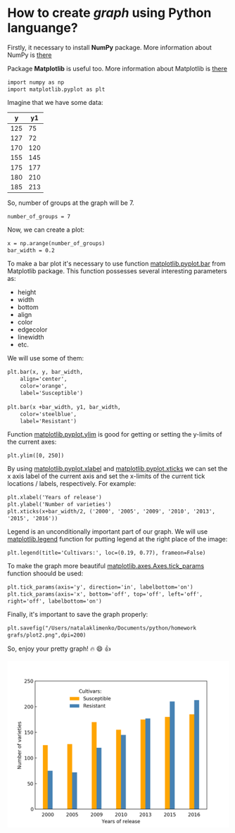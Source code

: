 
# How to create *graph* using **Python** languange?

Firstly, it necessary to install **NumPy** package. More information about NumPy is  [there](http://www.numpy.org)

Package **Matplotlib** is useful too. More information about Matplotlib is  [there](https://matplotlib.org/index.html)

```
import numpy as np
import matplotlib.pyplot as plt
```

Imagine that we have some data:

y | y1
---| ---
125 | 75
127 | 72
170 | 120
155 | 145
175 | 177
180 | 210
185 | 213

So, number of groups at the graph  will be 7.
```
number_of_groups = 7
```
Now, we can create a plot:
```
x = np.arange(number_of_groups)
bar_width = 0.2
```
To make a bar plot it's necessary to use function [matplotlib.pyplot.bar](https://matplotlib.org/api/_as_gen/matplotlib.pyplot.bar.html) from Matplotlib package. This function possesses several interesting parameters as:
* height
* width
* bottom
* align
* color
* edgecolor
* linewidth
* etc.

We will use some of them:
```
plt.bar(x, y, bar_width,
    align='center',
    color='orange',
    label='Susceptible')

plt.bar(x +bar_width, y1, bar_width,
    color='steelblue',
    label='Resistant')
```

Function [matplotlib.pyplot.ylim](https://matplotlib.org/api/_as_gen/matplotlib.pyplot.ylim.html?highlight=ylim#matplotlib.pyplot.ylim) is good for getting or setting the y-limits of the current axes:
```
plt.ylim([0, 250])
```
By using [matplotlib.pyplot.xlabel](https://matplotlib.org/api/_as_gen/matplotlib.pyplot.xlabel.html?highlight=xlabel#matplotlib.pyplot.xlabel) and [matplotlib.pyplot.xticks](https://matplotlib.org/api/_as_gen/matplotlib.pyplot.xticks.html?highlight=xticks#matplotlib.pyplot.xticks) we can set the x axis label of the current axis and set the x-limits of the current tick locations / labels, respectively. For example:
```
plt.xlabel('Years of release')
plt.ylabel('Number of varieties')
plt.xticks(x+bar_width/2, ('2000', '2005', '2009', '2010', '2013', '2015', '2016'))
```
Legend is an unconditionally important part of our graph. We will use [matplotlib.legend](https://matplotlib.org/api/legend_api.html?highlight=legend#module-matplotlib.legend) function for putting legend at the right place of the image:
```
plt.legend(title='Cultivars:', loc=(0.19, 0.77), frameon=False)
```

To make the graph more beautiful [matplotlib.axes.Axes.tick_params](https://matplotlib.org/api/_as_gen/matplotlib.axes.Axes.tick_params.html?highlight=tick_params#matplotlib.axes.Axes.tick_params) function shoould be used:
```
plt.tick_params(axis='y', direction='in', labelbottom='on')
plt.tick_params(axis='x', bottom='off', top='off', left='off', right='off', labelbottom='on')
```
Finally, it's important to save the graph properly:

```
plt.savefig("/Users/natalaklimenko/Documents/python/homework grafs/plot2.png",dpi=200)
```

So, enjoy your pretty graph! :fire:  :smile:  :+1:

![plot](https://github.com/ns-klimenko/rep_for_Python/blob/master/Documents/MYDIR/plot2.png)


















